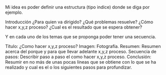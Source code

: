 Mi idea es poder definir una estructura (tipo indice) donde se diga por ejemplo.

Introducción
¿Para quien va dirigido?
¿Qué problemas resuelve?
¿Cómo hacer x,y,z proceso?
¿Cual es el resultado que se espera obtener?

Y en cada uno de los temas que se proponga poder tener una secuencia.

Título: ¿Como hacer x,y,z proceso?
Imagen: Fotografía.
Resumen: Resumen acerca del porque y para que llevar adelante x,y,z proceso.
Secuencia de pasos: Describir paso a paso el como hacer x,y,z proceso.
Conclusión: Resumir en no más de unas pocas líneas que se obtiene con lo que se ha realizado y cual es el o los siguientes pasos para profundizar.